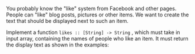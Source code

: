 You probably know the "like" system from Facebook and other pages. People can "like" blog posts, pictures or other items. We want to create the text that should be displayed next to such an item.

Implement a function ```likes :: [String] -> String``` , which must take in input array, containing the names of people who like an item. It must return the display text as shown in the examples:
